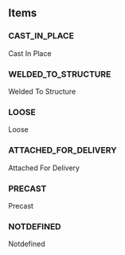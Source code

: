 

<!-- end of short definition -->
## Items

### CAST_IN_PLACE
Cast In Place

### WELDED_TO_STRUCTURE
Welded To Structure

### LOOSE
Loose

### ATTACHED_FOR_DELIVERY
Attached For Delivery

### PRECAST
Precast

### NOTDEFINED
Notdefined
